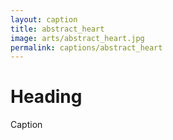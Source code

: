 ```yaml
---
layout: caption
title: abstract_heart
image: arts/abstract_heart.jpg
permalink: captions/abstract_heart
---
```

# Heading
Caption
